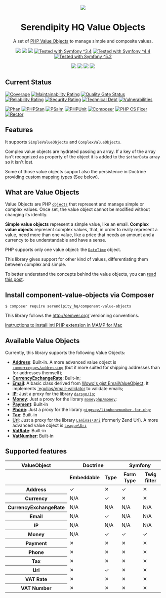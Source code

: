 <p align="center">
    <a href="http://www.serendipityhq.com" target="_blank">
        <img style="max-width: 350px" src="http://www.serendipityhq.com/assets/open-source-projects/Logo-SerendipityHQ-Icon-Text-Purple.png">
    </a>
</p>

<h1 align="center">Serendipity HQ Value Objects</h1>
<p align="center">A set of <a href="https://io.serendipityhq.com/experience/php-and-doctrine-immutable-objects-value-objects-and-embeddables/" target="_blank">PHP Value Objects</a> to manage simple and composite values.</p>
<p align="center">
    <a href="https://github.com/Aerendir/component-value-objects/releases"><img src="https://img.shields.io/packagist/v/serendipity_hq/component-value-objects.svg?style=flat-square"></a>
    <a href="https://opensource.org/licenses/MIT"><img src="https://img.shields.io/badge/license-MIT-brightgreen.svg?style=flat-square"></a>
    <a href="https://github.com/Aerendir/component-value-objects/releases"><img src="https://img.shields.io/packagist/php-v/serendipity_hq/component-value-objects?color=%238892BF&style=flat-square&logo=php" /></a>
    <a title="Tested with Symfony ^3.4" href="https://github.com/Aerendir/component-value-objects/actions"><img title="Tested with Symfony ^3.4" src="https://img.shields.io/badge/Symfony-%5E3.4-333?style=flat-square&logo=symfony" /></a>
    <a title="Tested with Symfony ^4.4" href="https://github.com/Aerendir/component-value-objects/actions"><img title="Tested with Symfony ^4.4" src="https://img.shields.io/badge/Symfony-%5E4.4-333?style=flat-square&logo=symfony" /></a>
    <a title="Tested with Symfony ^5.2" href="https://github.com/Aerendir/component-value-objects/actions"><img title="Tested with Symfony ^5.2" src="https://img.shields.io/badge/Symfony-%5E5.2-333?style=flat-square&logo=symfony" /></a>
</p>
<p align="center">
    <a href="https://www.php.net/manual/en/book.intl.php"><img src="https://img.shields.io/badge/Suggests-ext--intl-%238892BF?style=flat-square&logo=php"></a>
    <a href="https://www.doctrine-project.org/"><img src="https://img.shields.io/badge/Suggests-doctrine/orm-%238892BF?style=flat-square&logo=php"></a>
    <a href="https://symfony.com/doc/current/forms.html"><img src="https://img.shields.io/badge/Suggests-symfony/form-%238892BF?style=flat-square&logo=php"></a>
    <a href="https://github.com/twigphp/intl-extra"><img src="https://img.shields.io/badge/Suggests-twig/intl--extra-%238892BF?style=flat-square&logo=php"></a>
</p>

## Current Status

[![Coverage](https://sonarcloud.io/api/project_badges/measure?project=Aerendir_component-value-objects&metric=coverage)](https://sonarcloud.io/dashboard?id=Aerendir_component-value-objects)
[![Maintainability Rating](https://sonarcloud.io/api/project_badges/measure?project=Aerendir_component-value-objects&metric=sqale_rating)](https://sonarcloud.io/dashboard?id=Aerendir_component-value-objects)
[![Quality Gate Status](https://sonarcloud.io/api/project_badges/measure?project=Aerendir_component-value-objects&metric=alert_status)](https://sonarcloud.io/dashboard?id=Aerendir_component-value-objects)
[![Reliability Rating](https://sonarcloud.io/api/project_badges/measure?project=Aerendir_component-value-objects&metric=reliability_rating)](https://sonarcloud.io/dashboard?id=Aerendir_component-value-objects)
[![Security Rating](https://sonarcloud.io/api/project_badges/measure?project=Aerendir_component-value-objects&metric=security_rating)](https://sonarcloud.io/dashboard?id=Aerendir_component-value-objects)
[![Technical Debt](https://sonarcloud.io/api/project_badges/measure?project=Aerendir_component-value-objects&metric=sqale_index)](https://sonarcloud.io/dashboard?id=Aerendir_component-value-objects)
[![Vulnerabilities](https://sonarcloud.io/api/project_badges/measure?project=Aerendir_component-value-objects&metric=vulnerabilities)](https://sonarcloud.io/dashboard?id=Aerendir_component-value-objects)

[![Phan](https://github.com/Aerendir/component-value-objects/workflows/Phan/badge.svg)](https://github.com/Aerendir/component-value-objects/actions?query=branch%3Adev)
[![PHPStan](https://github.com/Aerendir/component-value-objects/workflows/PHPStan/badge.svg)](https://github.com/Aerendir/component-value-objects/actions?query=branch%3Adev)
[![PSalm](https://github.com/Aerendir/component-value-objects/workflows/PSalm/badge.svg)](https://github.com/Aerendir/component-value-objects/actions?query=branch%3Adev)
[![PHPUnit](https://github.com/Aerendir/component-value-objects/workflows/PHPunit/badge.svg)](https://github.com/Aerendir/component-value-objects/actions?query=branch%3Adev)
[![Composer](https://github.com/Aerendir/component-value-objects/workflows/Composer/badge.svg)](https://github.com/Aerendir/component-value-objects/actions?query=branch%3Adev)
[![PHP CS Fixer](https://github.com/Aerendir/component-value-objects/workflows/PHP%20CS%20Fixer/badge.svg)](https://github.com/Aerendir/component-value-objects/actions?query=branch%3Adev)
[![Rector](https://github.com/Aerendir/component-value-objects/workflows/Rector/badge.svg)](https://github.com/Aerendir/component-value-objects/actions?query=branch%3Adev)

## Features

It supports `SimpleValueObjects` and `ComplexValueObjects`.

Complex value objects are hydrated passing an array. If a key of the array isn't recognized as property of the object it
 is added to the `$otherData` array so it isn't lost.

Some of those value objects support also the persistence in Doctrine providing [custom mapping types](http://docs.doctrine-project.org/projects/doctrine-orm/en/latest/cookbook/custom-mapping-types.html) (See below).

## What are Value Objects

Value Objects are PHP [`objects`](http://php.net/manual/en/language.types.object.php) that represent and manage simple
 or complex values. Once set, the value object cannot be modified without changing its identity.

**Simple value objects** represent a simple value, like an email.
**Complex value objects** represent complex values, that, in order to really represent a value, need more than one
value, like a price that needs an amount and a currency to be understandable and have a sense.

PHP supports only one value object: the [`DateTime`](http://php.net/manual/en/class.datetime.php) object.

This library gives support for other kind of values, differentiating them between complex and simple.

To better understand the concepts behind the value objects, you can [read this post](https://io.serendipityhq.com/experience/php-and-doctrine-immutable-objects-value-objects-and-embeddables/).

## Install component-value-objects via Composer

    $ composer require serendipity_hq/component-value-objects

This library follows the http://semver.org/ versioning conventions.

[Instructions to install Intl PHP extension in MAMP for Mac](https://io.serendipityhq.com/experience/how-to-install-php-intl-module-in-mamp/)

## Available Value Objects

Currently, this library supports the following Value Objects:

* **[Address](docs/Address.md)**: Built-in. A more advanced value object is [`commerceguys/addressing`](https://github.com/commerceguys/addressing) (but it more suited for shipping addresses than for addresses themself);
* **[CurrencyExchangeRate](docs/CurrencyExchangeRate.md)**: Built-in;
* **[Email](docs/Email.md)**: A basic class derived from [Wowo's gist EmailValueObject](https://gist.github.com/wowo/b49ac45b975d5c489214). It implements [`egulias/email-validator](https://github.com/egulias/EmailValidator) to validate emails;
* **[IP](docs/Ip.md)**: Just a proxy for the library [`darsyn/ip`](https://github.com/darsyn/ip);
* **[Money](docs/Money.md)**: Just a proxy for the library [`moneyphp/money`](https://github.com/moneyphp/money);
* **[Payment](docs/Payment.md)**: Built-in
* **[Phone](docs/Phone.md)**: Just a proxy for the library [`giggsey/libphonenumber-for-php`](https://github.com/giggsey/libphonenumber-for-php);
* **[Tax](docs/Tax.md)**: Built-in
* **[Uri](docs/Uri.md)**: Just a proxy for the library [`Laminas\Uri`](https://github.com/laminas/laminas-uri) (formerly Zend Uri). A more advanced value object is [`League\Uri`](https://github.com/thephpleague/uri)
* **[VatRate](docs/Vat.md)**: Built-in
* **[VatNumber](docs/VatNumber.md)**: Built-in

## Supported features

<table>
    <thead>
        <tr>
            <th scope="col">ValueObject</th>
            <th scope="col" colspan="2">Doctrine</th>
            <th scope="col" colspan="2">Symfony</th>
        </tr>
        <tr>
            <th scope="col"></th>
            <th scope="col">Embeddable</th>
            <th scope="col">Type</th>
            <th scope="col">Form Type</th>
            <th scope="col">Twig filter</th>
        </tr>
    </thead>
    <tbody>
        <tr>
            <th scope="row">Address</th>
            <td>✓</td>
            <td>✕</td>
            <td>✓</td>
            <td>✕</td>
        </tr>
        <tr>
            <th scope="row">Currency</th>
            <td>N/A</td>
            <td>✓</td>
            <td>✕</td>
            <td>✕</td>
        </tr>
        <tr>
            <th scope="row">CurrencyExchangeRate</th>
            <td>N/A</td>
            <td>N/A</td>
            <td>N/A</td>
            <td>N/A</td>
        </tr>
        <tr>
            <th scope="row">Email</th>
            <td>N/A</td>
            <td>✓</td>
            <td>N/A</td>
            <td>N/A</td>
        </tr>
        <tr>
            <th scope="row">IP</th>
            <td>N/A</td>
            <td>N/A</td>
            <td>N/A</td>
            <td>N/A</td>
        </tr>
        <tr>
            <th scope="row">Money</th>
            <td>N/A</td>
            <td>✓</td>
            <td>✓</td>
            <td>✓</td>
        </tr>
        <tr>
            <th scope="row">Payment</th>
            <td>✕</td>
            <td>✕</td>
            <td>✕</td>
            <td>✕</td>
        </tr>
        <tr>
            <th scope="row">Phone</th>
            <td>✕</td>
            <td>✕</td>
            <td>✕</td>
            <td>✕</td>
        </tr>
        <tr>
            <th scope="row">Tax</th>
            <td>✕</td>
            <td>✕</td>
            <td>✕</td>
            <td>✕</td>
        </tr>
        <tr>
            <th scope="row">Uri</th>
            <td>✕</td>
            <td>✓</td>
            <td>✕</td>
            <td>✕</td>
        </tr>
        <tr>
            <th scope="row">VAT Rate</th>
            <td>✕</td>
            <td>✕</td>
            <td>✕</td>
            <td>✕</td>
        </tr>
        <tr>
            <th scope="row">VAT Number</th>
            <td>✕</td>
            <td>✕</td>
            <td>✕</td>
            <td>✕</td>
        </tr>
    </tbody>
</table>
